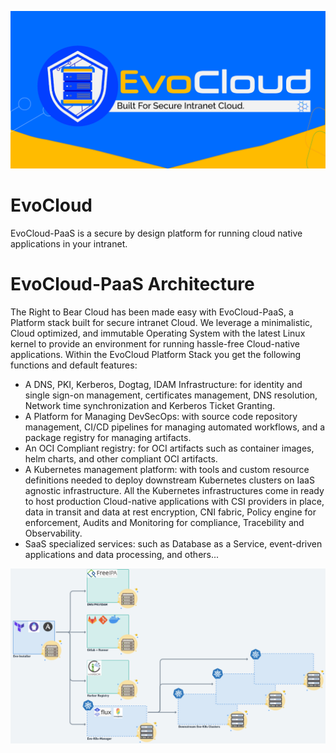 <p align="center"><img src="./EvoCloudGithub.png" /></p>

# EvoCloud
EvoCloud-PaaS is a secure by design platform for running cloud native applications in your intranet.

# EvoCloud-PaaS Architecture
The Right to Bear Cloud has been made easy with EvoCloud-PaaS, a Platform stack built for secure intranet Cloud. We leverage a minimalistic, Cloud optimized, and immutable Operating System with the latest Linux kernel to provide an environment for running hassle-free Cloud-native applications. Within the EvoCloud Platform Stack you get the following functions and default features:
- A DNS, PKI, Kerberos, Dogtag, IDAM Infrastructure: for identity and single sign-on management, certificates management, DNS resolution, Network time synchronization and Kerberos Ticket Granting.
- A Platform for Managing DevSecOps: with source code repository management, CI/CD pipelines for managing automated workflows, and a package registry for managing artifacts.
- An OCI Compliant registry: for OCI artifacts such as container images, helm charts, and other compliant OCI artifacts.
- A Kubernetes management platform: with tools and custom resource definitions needed to deploy downstream Kubernetes clusters on IaaS agnostic infrastructure. All the Kubernetes infrastructures come in ready to host production Cloud-native applications with CSI providers in place, data in transit and data at rest encryption, CNI fabric, Policy engine for enforcement, Audits and Monitoring for compliance, Tracebility and Observability.
- SaaS specialized services: such as Database as a Service, event-driven applications and data processing, and others...
<p align="center"><img src="./assets/evocloud-architecture.png" /></p>
